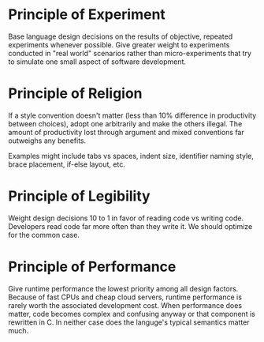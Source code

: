 # Principle of Experiment

Base language design decisions on the results of objective, repeated experiments whenever possible.  Give greater weight to experiments conducted in "real world" scenarios rather than micro-experiments that try to simulate one small aspect of software development.

# Principle of Religion

If a style convention doesn't matter (less than 10% difference in productivity between choices), adopt one arbitrarily and make the others illegal.  The amount of productivity lost through argument and mixed conventions far outweighs any benefits.

Examples might include tabs vs spaces, indent size, identifier naming style, brace placement, if-else layout, etc.

# Principle of Legibility

Weight design decisions 10 to 1 in favor of reading code vs writing code.  Developers read code far more often than they write it.  We should optimize for the common case.

# Principle of Performance

Give runtime performance the lowest priority among all design factors.  Because of fast CPUs and cheap cloud servers, runtime performance is rarely worth the associated development cost.  When performance does matter, code becomes complex and confusing anyway or that component is rewritten in C.  In neither case does the languge's typical semantics matter much.
